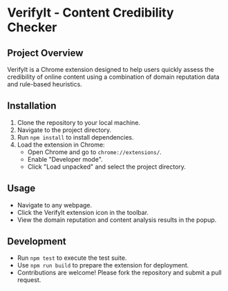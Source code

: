 # VerifyIt - Content Credibility Checker

## Project Overview
VerifyIt is a Chrome extension designed to help users quickly assess the credibility of online content using a combination of domain reputation data and rule-based heuristics.

## Installation
1. Clone the repository to your local machine.
2. Navigate to the project directory.
3. Run `npm install` to install dependencies.
4. Load the extension in Chrome:
   - Open Chrome and go to `chrome://extensions/`.
   - Enable "Developer mode".
   - Click "Load unpacked" and select the project directory.

## Usage
- Navigate to any webpage.
- Click the VerifyIt extension icon in the toolbar.
- View the domain reputation and content analysis results in the popup.

## Development
- Run `npm test` to execute the test suite.
- Use `npm run build` to prepare the extension for deployment.
- Contributions are welcome! Please fork the repository and submit a pull request. 